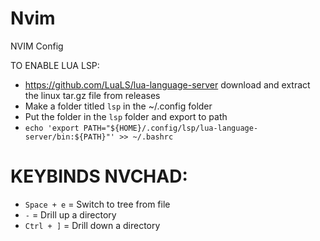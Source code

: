 # Nvim
NVIM Config

TO ENABLE LUA LSP:
* https://github.com/LuaLS/lua-language-server download and extract the linux tar.gz file from releases
* Make a folder titled `lsp` in the ~/.config folder
* Put the folder in the `lsp` folder and export to path
* `echo 'export PATH="${HOME}/.config/lsp/lua-language-server/bin:${PATH}"' >> ~/.bashrc`

# KEYBINDS NVCHAD:
- `Space + e` = Switch to tree from file
- `-` = Drill up a directory
- `Ctrl + ]` = Drill down a directory 
